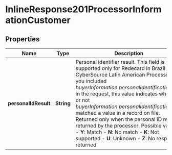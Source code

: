 
# InlineResponse201ProcessorInformationCustomer

## Properties
Name | Type | Description | Notes
------------ | ------------- | ------------- | -------------
**personalIdResult** | **String** | Personal identifier result. This field is supported only for Redecard in Brazil for CyberSource Latin American Processing. If you included _buyerInformation.personalIdentification[].ID_ in the request, this value indicates whether or not _buyerInformation.personalIdentification[].ID_ matched a value in a record on file. Returned only when the personal ID result is returned by the processor.  Possible values:   - **Y**: Match  - **N**: No match  - **K**: Not supported  - **U**: Unknown  - **Z**: No response returned  |  [optional]



